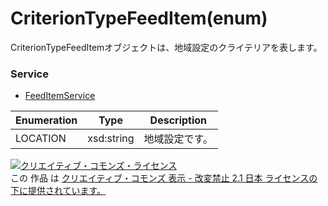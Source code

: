 # CriterionTypeFeedItem(enum)
CriterionTypeFeedItemオブジェクトは、地域設定のクライテリアを表します。

### Service
+ [FeedItemService](../services/FeedItemService.md)

| Enumeration | Type | Description | 
|---|---|---|
| LOCATION | xsd:string | 地域設定です。 |

<a rel="license" href="http://creativecommons.org/licenses/by-nd/2.1/jp/"><img alt="クリエイティブ・コモンズ・ライセンス" style="border-width:0" src="https://i.creativecommons.org/l/by-nd/2.1/jp/88x31.png" /></a><br />この 作品 は <a rel="license" href="http://creativecommons.org/licenses/by-nd/2.1/jp/">クリエイティブ・コモンズ 表示 - 改変禁止 2.1 日本 ライセンスの下に提供されています。</a>
